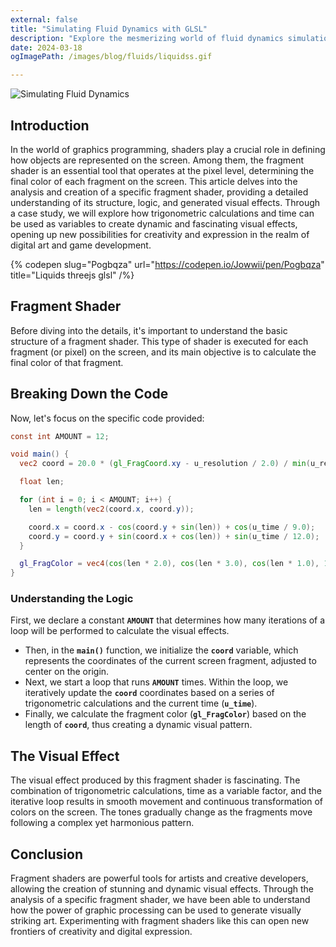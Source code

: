 ```yaml
---
external: false
title: "Simulating Fluid Dynamics with GLSL"
description: "Explore the mesmerizing world of fluid dynamics simulation using GLSL shaders."
date: 2024-03-18
ogImagePath: /images/blog/fluids/liquidss.gif

---
```


![Simulating Fluid Dynamics](/images/blog/fluids/liquidss.gif)

## Introduction

In the world of graphics programming, shaders play a crucial role in defining how objects are represented on the screen. Among them, the fragment shader is an essential tool that operates at the pixel level, determining the final color of each fragment on the screen. This article delves into the analysis and creation of a specific fragment shader, providing a detailed understanding of its structure, logic, and generated visual effects. Through a case study, we will explore how trigonometric calculations and time can be used as variables to create dynamic and fascinating visual effects, opening up new possibilities for creativity and expression in the realm of digital art and game development.

{% codepen slug="Pogbqza" url="https://codepen.io/Jowwii/pen/Pogbqza" title="Liquids threejs glsl" /%}

## Fragment Shader

Before diving into the details, it's important to understand the basic structure of a fragment shader. This type of shader is executed for each fragment (or pixel) on the screen, and its main objective is to calculate the final color of that fragment.

## Breaking Down the Code

Now, let's focus on the specific code provided:

```glsl
const int AMOUNT = 12;

void main() {
  vec2 coord = 20.0 * (gl_FragCoord.xy - u_resolution / 2.0) / min(u_resolution.y, u_resolution.x);

  float len;

  for (int i = 0; i < AMOUNT; i++) {
    len = length(vec2(coord.x, coord.y));

    coord.x = coord.x - cos(coord.y + sin(len)) + cos(u_time / 9.0);
    coord.y = coord.y + sin(coord.x + cos(len)) + sin(u_time / 12.0);
  }

  gl_FragColor = vec4(cos(len * 2.0), cos(len * 3.0), cos(len * 1.0), 1.0);
}

```

### Understanding the Logic

First, we declare a constant **`AMOUNT`** that determines how many iterations of a loop will be performed to calculate the visual effects.

- Then, in the **`main()`** function, we initialize the **`coord`** variable, which represents the coordinates of the current screen fragment, adjusted to center on the origin.
- Next, we start a loop that runs **`AMOUNT`** times. Within the loop, we iteratively update the **`coord`** coordinates based on a series of trigonometric calculations and the current time (**`u_time`**).
- Finally, we calculate the fragment color (**`gl_FragColor`**) based on the length of **`coord`**, thus creating a dynamic visual pattern.

## The Visual Effect

The visual effect produced by this fragment shader is fascinating. The combination of trigonometric calculations, time as a variable factor, and the iterative loop results in smooth movement and continuous transformation of colors on the screen. The tones gradually change as the fragments move following a complex yet harmonious pattern.

## Conclusion

Fragment shaders are powerful tools for artists and creative developers, allowing the creation of stunning and dynamic visual effects. Through the analysis of a specific fragment shader, we have been able to understand how the power of graphic processing can be used to generate visually striking art. Experimenting with fragment shaders like this can open new frontiers of creativity and digital expression.















